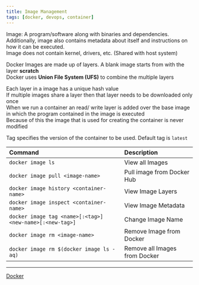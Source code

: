 ```yaml
---
title: Image Management
tags: [docker, devops, container]
---
```


Image: A program/software along with binaries and dependencies. Additionally, image also contains metadata about itself and instructions on how it can be executed.  
Image does not contain kernel, drivers, etc. (Shared with host system)

Docker Images are made up of layers. A blank image starts from with the layer **scratch**  
Docker uses **Union File System (UFS)** to combine the multiple layers

Each layer in a image has a unique hash value  
If multiple images share a layer then that layer needs to be downloaded only once  
When we run a container an read/ write layer is added over the base image in which the program contained in the image is executed  
Because of this the image that is used for creating the container is never modified

Tag specifies the version of the container to be used. Default tag is `latest`

|Command|Description|
|:------|:----------|
|`docker image ls`|View all Images|
|`docker image pull <image-name>`|Pull image from Docker Hub|
|`docker image history <container-name>`|View Image Layers|
|`docker image inspect <container-name>`|View Image Metadata|
|`docker image tag <name>[:<tag>] <new-name>[:<new-tag>]`|Change Image Name|
|`docker image rm <image-name>`|Remove Image from Docker|
|`docker image rm $(docker image ls -aq)`|Remove all Images from Docker|

---

[Docker](../Docker.md)